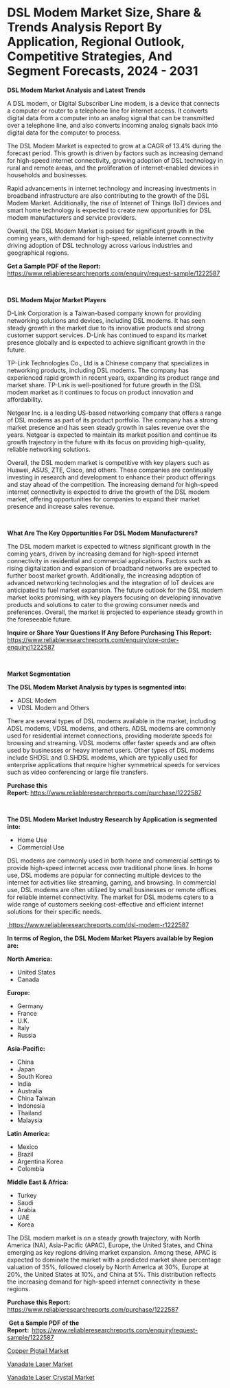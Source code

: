 <p><h1>DSL Modem Market Size, Share & Trends Analysis Report By Application, Regional Outlook, Competitive Strategies, And Segment Forecasts, 2024 - 2031</h1></p><p><strong>DSL Modem Market Analysis and Latest Trends</strong></p>
<p><p>A DSL modem, or Digital Subscriber Line modem, is a device that connects a computer or router to a telephone line for internet access. It converts digital data from a computer into an analog signal that can be transmitted over a telephone line, and also converts incoming analog signals back into digital data for the computer to process.</p><p>The DSL Modem Market is expected to grow at a CAGR of 13.4% during the forecast period. This growth is driven by factors such as increasing demand for high-speed internet connectivity, growing adoption of DSL technology in rural and remote areas, and the proliferation of internet-enabled devices in households and businesses.</p><p>Rapid advancements in internet technology and increasing investments in broadband infrastructure are also contributing to the growth of the DSL Modem Market. Additionally, the rise of Internet of Things (IoT) devices and smart home technology is expected to create new opportunities for DSL modem manufacturers and service providers.</p><p>Overall, the DSL Modem Market is poised for significant growth in the coming years, with demand for high-speed, reliable internet connectivity driving adoption of DSL technology across various industries and geographical regions.</p></p>
<p><strong>Get a Sample PDF of the Report:&nbsp;</strong> <a href="https://www.reliableresearchreports.com/enquiry/request-sample/1222587">https://www.reliableresearchreports.com/enquiry/request-sample/1222587</a></p>
<p>&nbsp;</p>
<p><strong>DSL Modem Major Market Players</strong></p>
<p><p>D-Link Corporation is a Taiwan-based company known for providing networking solutions and devices, including DSL modems. It has seen steady growth in the market due to its innovative products and strong customer support services. D-Link has continued to expand its market presence globally and is expected to achieve significant growth in the future.</p><p>TP-Link Technologies Co., Ltd is a Chinese company that specializes in networking products, including DSL modems. The company has experienced rapid growth in recent years, expanding its product range and market share. TP-Link is well-positioned for future growth in the DSL modem market as it continues to focus on product innovation and affordability.</p><p>Netgear Inc. is a leading US-based networking company that offers a range of DSL modems as part of its product portfolio. The company has a strong market presence and has seen steady growth in sales revenue over the years. Netgear is expected to maintain its market position and continue its growth trajectory in the future with its focus on providing high-quality, reliable networking solutions.</p><p>Overall, the DSL modem market is competitive with key players such as Huawei, ASUS, ZTE, Cisco, and others. These companies are continually investing in research and development to enhance their product offerings and stay ahead of the competition. The increasing demand for high-speed internet connectivity is expected to drive the growth of the DSL modem market, offering opportunities for companies to expand their market presence and increase sales revenue.</p></p>
<p>&nbsp;</p>
<p><strong>What Are The Key Opportunities For DSL Modem Manufacturers?</strong></p>
<p><p>The DSL modem market is expected to witness significant growth in the coming years, driven by increasing demand for high-speed internet connectivity in residential and commercial applications. Factors such as rising digitalization and expansion of broadband networks are expected to further boost market growth. Additionally, the increasing adoption of advanced networking technologies and the integration of IoT devices are anticipated to fuel market expansion. The future outlook for the DSL modem market looks promising, with key players focusing on developing innovative products and solutions to cater to the growing consumer needs and preferences. Overall, the market is projected to experience steady growth in the foreseeable future.</p></p>
<p><strong>Inquire or Share Your Questions If Any Before Purchasing This Report:</strong> <a href="https://www.reliableresearchreports.com/enquiry/pre-order-enquiry/1222587">https://www.reliableresearchreports.com/enquiry/pre-order-enquiry/1222587</a></p>
<p>&nbsp;</p>
<p><strong>Market Segmentation</strong></p>
<p><strong>The DSL Modem Market Analysis by types is segmented into:</strong></p>
<p><ul><li>ADSL Modem</li><li>VDSL Modem and Others</li></ul></p>
<p><p>There are several types of DSL modems available in the market, including ADSL modems, VDSL modems, and others. ADSL modems are commonly used for residential internet connections, providing moderate speeds for browsing and streaming. VDSL modems offer faster speeds and are often used by businesses or heavy internet users. Other types of DSL modems include SHDSL and G.SHDSL modems, which are typically used for enterprise applications that require higher symmetrical speeds for services such as video conferencing or large file transfers.</p></p>
<p><strong>Purchase this Report:&nbsp;</strong><a href="https://www.reliableresearchreports.com/purchase/1222587">https://www.reliableresearchreports.com/purchase/1222587</a></p>
<p>&nbsp;</p>
<p><strong>The DSL Modem Market Industry Research by Application is segmented into:</strong></p>
<p><ul><li>Home Use</li><li>Commercial Use</li></ul></p>
<p><p>DSL modems are commonly used in both home and commercial settings to provide high-speed internet access over traditional phone lines. In home use, DSL modems are popular for connecting multiple devices to the internet for activities like streaming, gaming, and browsing. In commercial use, DSL modems are often utilized by small businesses or remote offices for reliable internet connectivity. The market for DSL modems caters to a wide range of customers seeking cost-effective and efficient internet solutions for their specific needs.</p></p>
<p><a href="https://www.reliableresearchreports.com/dsl-modem-r1222587">&nbsp;https://www.reliableresearchreports.com/dsl-modem-r1222587</a></p>
<p><strong>In terms of Region, the DSL Modem Market Players available by Region are:</strong></p>
<p>
    <p> <strong> North America: </strong>
        <ul>
            <li>United States</li>
            <li>Canada</li>
        </ul>
        </p> 
    <p> <strong> Europe: </strong>
        <ul>
            <li>Germany</li>
            <li>France</li>
            <li>U.K.</li>
            <li>Italy</li>
            <li>Russia</li>
        </ul>
        </p> 
    <p> <strong> Asia-Pacific: </strong>
        <ul>
            <li>China</li>
            <li>Japan</li>
            <li>South Korea</li>
            <li>India</li>
            <li>Australia</li>
            <li>China Taiwan</li>
            <li>Indonesia</li>
            <li>Thailand</li>
            <li>Malaysia</li>
        </ul>
        </p> 
    <p> <strong> Latin America: </strong>
        <ul>
            <li>Mexico</li>
            <li>Brazil</li>
            <li>Argentina Korea</li>
            <li>Colombia</li>
        </ul>
        </p> 
    <p> <strong> Middle East & Africa: </strong>
        <ul>
            <li>Turkey</li>
            <li>Saudi</li>
            <li>Arabia</li>
            <li>UAE</li>
            <li>Korea</li>
        </ul>
    </p>
    </p>
<p><p>The DSL modem market is on a steady growth trajectory, with North America (NA), Asia-Pacific (APAC), Europe, the United States, and China emerging as key regions driving market expansion. Among these, APAC is expected to dominate the market with a predicted market share percentage valuation of 35%, followed closely by North America at 30%, Europe at 20%, the United States at 10%, and China at 5%. This distribution reflects the increasing demand for high-speed internet connectivity in these regions.</p></p>
<p><strong>Purchase this Report: </strong><a href="https://www.reliableresearchreports.com/purchase/1222587">https://www.reliableresearchreports.com/purchase/1222587</a></p>
<p>&nbsp;<strong>Get a Sample PDF of the Report:&nbsp;&nbsp;</strong><a href="https://www.reliableresearchreports.com/enquiry/request-sample/1222587">https://www.reliableresearchreports.com/enquiry/request-sample/1222587</a></p>
<p><strong></strong></p>
<p><p><a href="https://github.com/smithy59/Market-Research-Report-List-1/blob/main/copper-pigtail-market.md">Copper Pigtail Market</a></p><p><a href="https://github.com/courtnhaw34343/Market-Research-Report-List-1/blob/main/vanadate-laser-market.md">Vanadate Laser Market</a></p><p><a href="https://github.com/jackCarlson644/Market-Research-Report-List-1/blob/main/vanadate-laser-crystal-market.md">Vanadate Laser Crystal Market</a></p></p>